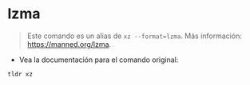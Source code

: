 # lzma

> Este comando es un alias de `xz --format=lzma`.
> Más información: <https://manned.org/lzma>.

- Vea la documentación para el comando original:

`tldr xz`
